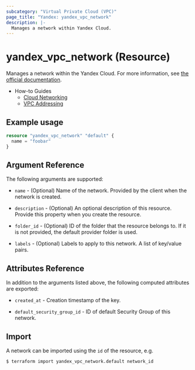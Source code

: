```yaml
---
subcategory: "Virtual Private Cloud (VPC)"
page_title: "Yandex: yandex_vpc_network"
description: |-
  Manages a network within Yandex Cloud.
---
```


# yandex_vpc_network (Resource)

Manages a network within the Yandex Cloud. For more information, see [the official documentation](https://cloud.yandex.com/docs/vpc/concepts/network#network).

* How-to Guides
  * [Cloud Networking](https://cloud.yandex.com/docs/vpc/)
  * [VPC Addressing](https://cloud.yandex.com/docs/vpc/concepts/address)

## Example usage

```terraform
resource "yandex_vpc_network" "default" {
  name = "foobar"
}
```

## Argument Reference

The following arguments are supported:

* `name` - (Optional) Name of the network. Provided by the client when the network is created.

* `description` - (Optional) An optional description of this resource. Provide this property when you create the resource.

* `folder_id` - (Optional) ID of the folder that the resource belongs to. If it is not provided, the default provider folder is used.

* `labels` - (Optional) Labels to apply to this network. A list of key/value pairs.

## Attributes Reference

In addition to the arguments listed above, the following computed attributes are exported:

* `created_at` - Creation timestamp of the key.

* `default_security_group_id` - ID of default Security Group of this network.

## Import

A network can be imported using the `id` of the resource, e.g.

```
$ terraform import yandex_vpc_network.default network_id
```
